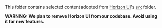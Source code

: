 This folder contains selected content adopted from [Horizon UI](https://github.com/horizon-ui/horizon-ui-chakra-nextjs/)'s [`src`](https://github.com/horizon-ui/horizon-ui-chakra/tree/main/src) folder.

**WARNING: We plan to remove Horizon UI from our codebase. Avoid using it for new features.**
